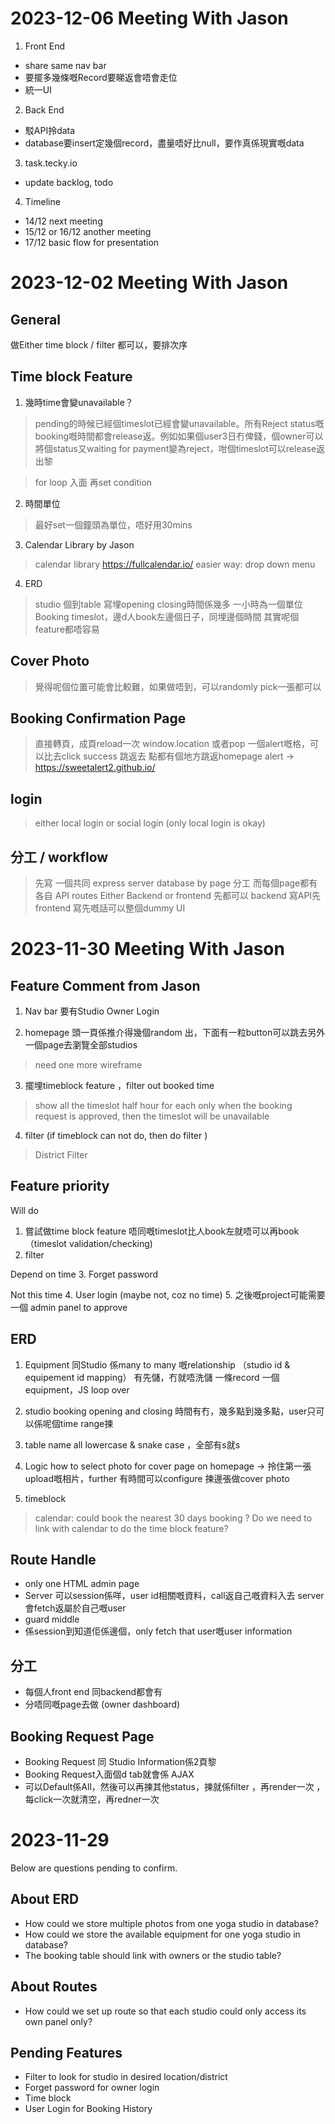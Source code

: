 # 2023-12-06 Meeting With Jason

1. Front End
- share same nav bar 
- 要擺多幾條嘅Record要睇返會唔會走位
- 統一UI

2. Back End
- 駁API拎data
- database要insert定幾個record，盡量唔好比null，要作真係現實嘅data

3. task.tecky.io
- update backlog, todo 

4. Timeline
- 14/12 next meeting
- 15/12 or 16/12 another meeting
- 17/12 basic flow for presentation 

# 2023-12-02 Meeting With Jason

## General
做Either time block / filter 都可以，要排次序

## Time block Feature
1. 幾時time會變unavailable？
> pending的時候已經個timeslot已經會變unavailable。所有Reject status嘅booking嘅時間都會release返。例如如果個user3日冇俾錢，個owner可以將個status又waiting for payment變為reject，咁個timeslot可以release返出黎

> for loop 入面 再set condition

2. 時間單位
> 最好set一個鐘頭為單位，唔好用30mins

3. Calendar Library by Jason
> calendar library https://fullcalendar.io/
> easier way: drop down menu

4. ERD  
> studio 個到table 寫埋opening closing時間係幾多 一小時為一個單位
> Booking timeslot，邊d人book左邊個日子，同埋邊個時間 
> 其實呢個feature都唔容易

## Cover Photo
>  覺得呢個位置可能會比較難，如果做唔到，可以randomly pick一張都可以

## Booking Confirmation Page 
> 直接轉頁，成頁reload一次 window.location 或者pop 一個alert嘅格，可以比去click success 跳返去
> 點都有個地方跳返homepage 
> alert -> https://sweetalert2.github.io/ 

## login
> either local login or social login (only local login is okay)

## 分工 / workflow
> 先寫 一個共同 express server database 
> by page 分工 而每個page都有各自 API routes 
> Either Backend or frontend 先都可以
> backend 寫API先
> frontend 寫先嘅話可以整個dummy UI

# 2023-11-30 Meeting With Jason

## Feature Comment from Jason
1. Nav bar 要有Studio Owner Login 

2. homepage 頭一頁係推介得幾個random 出，下面有一粒button可以跳去另外一個page去瀏覽全部studios
> need one more wireframe

3. 擺埋timeblock feature ，filter out booked time 
> show all the timeslot half hour for each
> only when the booking request is approved, then the timeslot will be unavailable

4. filter (if timeblock can not do, then do filter ) 
> District Filter 

## Feature priority 
Will do
1. 嘗試做time block feature 唔同嘅timeslot比人book左就唔可以再book （timeslot validation/checking) 
2. filter

Depend on time
3. Forget password 

Not this time
4. User login (maybe not, coz no time)
5. 之後嘅project可能需要一個 admin panel to approve 


## ERD 
1. Equipment 同Studio 係many to many 嘅relationship （studio id & equipement id mapping）
有先儲，冇就唔洗儲 一條record 一個equipment，JS loop over 

2. studio booking opening and closing 時間有冇，幾多點到幾多點，user只可以係呢個time range揀 
3. table name all lowercase & snake case ，全部有s就s
4. Logic how to select photo for cover page on homepage -> 拎住第一張upload嘅相片，further 有時間可以configure 揀邊張做cover photo
5. timeblock 
> calendar: could book the nearest 30 days booking
? Do we need to link with calendar to do the time block feature?

## Route Handle 
- only one HTML admin page 
- Server 可以session係咩，user id相關嘅資料，call返自己嘅資料入去 server會fetch返屬於自己嘅user 
- guard middle 
- 係session到知道佢係邊個，only fetch that user嘅user information 

## 分工
- 每個人front end 同backend都會有
- 分唔同嘅page去做 (owner dashboard)


## Booking Request Page
- Booking Request 同 Studio Information係2頁黎 
- Booking Request入面個d tab就會係 AJAX 
- 可以Default係All，然後可以再揀其他status，揀就係filter ，再render一次 ，每click一次就清空，再redner一次


# 2023-11-29
Below are questions pending to confirm.

## About ERD 
- How could we store multiple photos from one yoga studio in database? 
- How could we store the available equipment for one yoga studio in database? 
- The booking table should link with owners or the studio table? 

## About Routes
- How could we set up route so that each studio could only access its own panel only? 

## Pending Features 
- Filter to look for studio in desired location/district
- Forget password for owner login 
- Time block
- User Login for Booking History 

